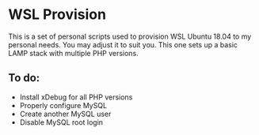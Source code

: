 # WSL Provision

This is a set of personal scripts used to provision WSL Ubuntu 18.04 to my personal needs. You may adjust it to suit you. This one sets up a basic LAMP stack with multiple PHP versions.

## To do:

- Install xDebug for all PHP versions
- Properly configure MySQL
- Create another MySQL user
- Disable MySQL root login